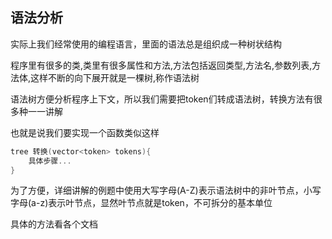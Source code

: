 ## 语法分析

实际上我们经常使用的编程语言，里面的语法总是组织成一种树状结构

程序里有很多的类,类里有很多属性和方法,方法包括返回类型,方法名,参数列表,方法体,这样不断的向下展开就是一棵树,称作语法树

语法树方便分析程序上下文，所以我们需要把token们转成语法树，转换方法有很多种一一讲解

也就是说我们要实现一个函数类似这样

```c++
tree 转换(vector<token> tokens){
    具体步骤...
}
```

为了方便，详细讲解的例题中使用大写字母(A-Z)表示语法树中的非叶节点，小写字母(a-z)表示叶节点，显然叶节点就是token，不可拆分的基本单位

具体的方法看各个文档